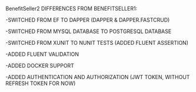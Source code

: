 BenefitSeller2
DIFFERENCES FROM BENEFITSELLER1:

-SWITCHED FROM EF TO DAPPER (DAPPER & DAPPER.FASTCRUD)

-SWITCHED FROM MYSQL DATABASE TO POSTGRESQL DATABASE

-SWITCHED FROM XUNIT TO NUNIT TESTS (ADDED FLUENT ASSERTION)

-ADDED FLUENT VALIDATION

-ADDED DOCKER SUPPORT

-ADDED AUTHENTICATION AND AUTHORIZATION (JWT TOKEN, WITHOUT REFRESH TOKEN FOR NOW)
